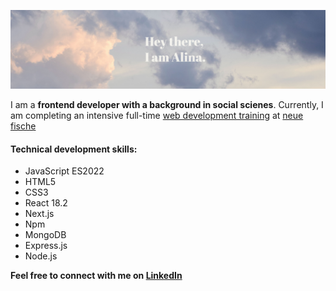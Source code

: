 <!--
**alinawinter/alinawinter** is a ✨ _special_ ✨ repository because its `README.md` (this file) appears on your GitHub profile.

Here are some ideas to get you started:

- 🔭 I’m currently working on ...
- 🌱 I’m currently learning ...
- 👯 I’m looking to collaborate on ...
- 🤔 I’m looking for help with ...
- 💬 Ask me about ...
- 📫 How to reach me: ...
- 😄 Pronouns: ...
- ⚡ Fun fact: ...

an interesting text / description about yourself,
a link to a picture / gif,
a list or table.

 good commit message is an art form in itself. Try to stick to the following rules:

Be short and descriptive
Always use english
The first word should be a verb: "add", "fix", "remove", etc.
Use imperative and present tense: "add shop page" instead of "added shop page"
Do not end your commit message with a period
When in doubt, describe why you did something instead of how: "fix typo" instead of "replaced the letter a with an e in the second word"


-->

![](images/banner2.jpg)

I am a **frontend developer with a background in social scienes**. Currently, I am completing an intensive full-time [web development training](https://www.neuefische.de/en/bootcamp/web-development) at [neue fische](https://www.neuefische.de/)

#### Technical development skills:

-	JavaScript ES2022
-	HTML5
-	CSS3
-	React 18.2
-	Next.js
-	Npm
-	MongoDB
-	Express.js
-	Node.js

**Feel free to connect with me on [LinkedIn](https://www.linkedin.com/in/alinawinter)**
